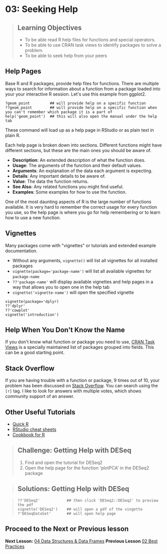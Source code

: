 03: Seeking Help
=============

> ## Learning Objectives 
> 
> * To be able read R help files for functions and special operators.
> * To be able to use CRAN task views to identify packages to solve a problem.
> * To be able to seek help from your peers


## Help Pages

Base R and R packages, provide help files for functions. There are multiple ways to search for information about a function from a package loaded into your your interactive R session. Let's use this example from ggplot2.

~~~{.r}
?geom_point			## will provide help on a specific function
??geom_point 		## will provide help on a specific function when you can't remember which package it is a part of
help('geom_point')	## this will also open the manual under the help tab
~~~

These command will load up as a help page in RStudio or as plain text in plain R.

Each help page is broken down into sections. Different functions might have different sections, but these are the main ones you should be aware of.

 - **Description**: An extended description of what the function does.
 - **Usage**: The arguments of the function and their default values.
 - **Arguments**: An explanation of the data each argument is expecting.
 - **Details**: Any important details to be aware of.
 - **Value**: The data the function returns.
 - **See Also**: Any related functions you might find useful.
 - **Examples**: Some examples for how to use the function.


One of the most daunting aspects of R is the large number of functions available. It is very hard to remember the correct usage for every function you use, so the help page is where you go for help remembering or to learn how to use a new function.


## Vignettes

Many packages come with "vignettes" or tutorials and extended example documentation.

- Without any arguments, `vignette()` will list all vignettes for all installed packages
- `vignette(package='package-name')` will list all available vignettes for
`package-name`
- `??'package-name'` will display available vignettes and help pages in a way that allows you to open one in the help tab
- `vignette('vignette-name')` will open the specified vignette


~~~{.r}
vignette(package='dplyr)
??'dplyr'
??'cowplot'
vignette('introduction')

~~~


## Help When You Don't Know the Name
If you don't know what function or package you need to use, [CRAN Task Views](http://cran.at.r-project.org/web/views) is a specially maintained list of packages grouped into fields. This can be a good starting point.

## Stack Overflow

If you are having trouble with a function or package, 9 times out of 10, your problem has been discussed on
[Stack Overflow](http://stackoverflow.com/). You can search using the `[r]` tag. I like to look for answers with multiple votes, which shows community support of an answer.


## Other Useful Tutorials

* [Quick R](http://www.statmethods.net/)
* [RStudio cheat sheets](http://www.rstudio.com/resources/cheatsheets/)
* [Cookbook for R](http://www.cookbook-r.com/)


> ## Challenge: Getting Help with DESeq
> 1. Find and open the tutorial for DESeq2
> 2. Open the help page for the function 'plotPCA' in the DESeq2 package


> ## Solutions: Getting Help with DESeq
 
> ~~~{.r}
> ??'DESeq2' 			## then click 'DESeq2::DESeq2' to preview the pdf	
> vignette('DESeq2')	## will open a pdf of the vingette
> ?'DESeqDataSet'  		## will open help page
> ~~~
>

## Proceed to the Next or Previous lesson
**Next Lesson:** [04 Data Structures & Data Frames](https://github.com/raynamharris/R_Intro_for_Bioinformatics/blob/master/lessons/04-data-structures-dataframes.md) 
**Previous Lesson** [02 Best Practices](https://github.com/raynamharris/R_Intro_for_Bioinformatics/blob/master/lessons/02-best-practices.md)